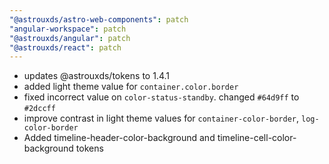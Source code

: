 ```yaml
---
"@astrouxds/astro-web-components": patch
"angular-workspace": patch
"@astrouxds/angular": patch
"@astrouxds/react": patch
---
```


- updates @astrouxds/tokens to 1.4.1
- added light theme value for `container.color.border`
- fixed incorrect value on `color-status-standby`. changed `#64d9ff` to `#2dccff`
- improve contrast in light theme values for `container-color-border`, `log-color-border`
- Added timeline-header-color-background and timeline-cell-color-background tokens
